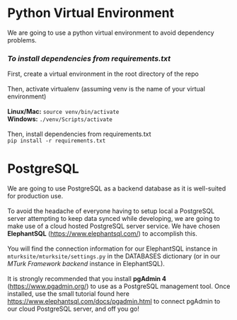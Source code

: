 # Python Virtual Environment
We are going to use a python virtual environment to avoid dependency problems.
### *To install dependencies from requirements.txt*
First, create a virtual environment in the root directory of the repo<br><br>
Then, activate virtualenv (assuming venv is the name of your virtual environment)<br><br>
**Linux/Mac:** ```source venv/bin/activate```<br>
**Windows:** ```./venv/Scripts/activate```<br><br>
Then, install dependencies from requirements.txt<br>
```pip install -r requirements.txt```

# PostgreSQL
We are going to use PostgreSQL as a backend database as it is well-suited for production use.<br><br>
To avoid the headache of everyone having to setup local a PostgreSQL server attempting to keep data synced while developing, we are going to make use of a cloud hosted PostgreSQL server service. We have chosen **ElephantSQL** (https://www.elephantsql.com/) to accomplish this.<br><br>
You will find the connection information for our ElephantSQL instance in ```mturksite/mturksite/settings.py``` in the DATABASES dictionary (or in our *MTurk Framework backend* instance in ElephantSQL). <br><br>
It is strongly recommended that you install **pgAdmin 4** (https://www.pgadmin.org/) to use as a PostgreSQL management tool. Once installed, use the small tutorial found here https://www.elephantsql.com/docs/pgadmin.html to connect pgAdmin to our cloud PostgreSQL server, and off you go!
